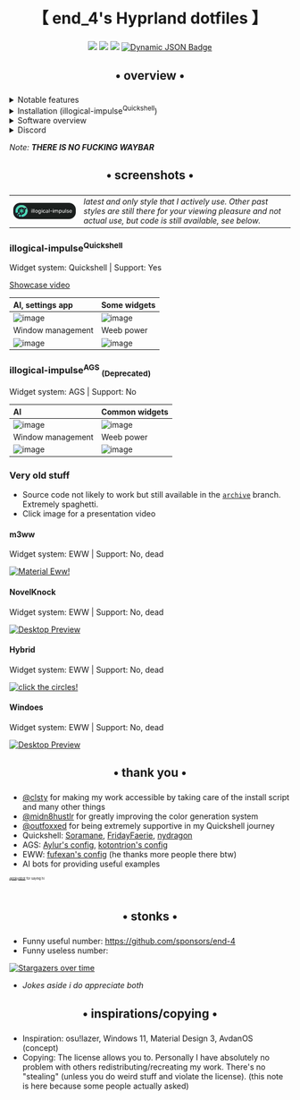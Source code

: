 <div align="center">
    <h1>【 end_4's Hyprland dotfiles 】</h1>
    <h3></h3>
</div>

<div align="center"> 

![](https://img.shields.io/github/last-commit/end-4/dots-hyprland?&style=for-the-badge&color=8ad7eb&logo=git&logoColor=D9E0EE&labelColor=1E202B)
![](https://img.shields.io/github/stars/end-4/dots-hyprland?style=for-the-badge&logo=andela&color=86dbd7&logoColor=D9E0EE&labelColor=1E202B)
![](https://img.shields.io/github/repo-size/end-4/dots-hyprland?color=86dbce&label=SIZE&logo=protondrive&style=for-the-badge&logoColor=D9E0EE&labelColor=1E202B)
<a href="https://discord.gg/GtdRBXgMwq"> <img alt="Dynamic JSON Badge" src="https://img.shields.io/badge/dynamic/json?url=https%3A%2F%2Fdiscordapp.com%2Fapi%2Finvites%2FGtdRBXgMwq%3Fwith_counts%3Dtrue&query=approximate_member_count&style=for-the-badge&logo=discord&logoColor=D9E0EE&label=discord&labelColor=%231E202B&color=86dbc0&link=https%3A%2F%2Fdiscord.gg%2FGtdRBXgMwq"> </a>

</div>

<div align="center">
    <h2>• overview •</h2>
    <h3></h3>
</div>

 <details> 
  <summary>Notable features</summary>
     
  - **Overview**: Shows open apps with live previews. Type to search/calculate/run
  - **AI**: Gemini API and Ollama models
  - **Autogenerated colors**: Accessible and beautiful Material colors based on wallpaper
  - **Transparent installation**: Every command is shown before it's run
</details>
<details> 
  <summary>Installation (illogical-impulse<sup>Quickshell</sup>)</summary>

   - See the [Wiki](https://end-4.github.io/dots-hyprland-wiki/en/ii-qs/01setup/)
   - **Default keybinds**: Should be somewhat familiar to Windows or GNOME users. 
     - `Super`+`/` = keybind list
     - `Super`+`Enter` = terminal
     - If for whatever reason the keybind list widget does not work, here's an image:
     <img width="1412" height="828" alt="image" src="https://github.com/user-attachments/assets/8f7bd216-9e03-47e3-8709-0008772a4133" />

   - **Common fixes**:
     - **Terminal colors not loading/invisible text**: If your terminal text appears invisible or colors aren't applying from wallpaper theming, this may be due to large wallpaper images failing color generation. Go to Settings → Advanced → Max image pixels and increase the limit for your wallpaper size. You can set to 0 for unlimited, but be careful with untrusted images as very large files could use excessive memory.

</details>

<details>
  <summary>Software overview</summary>


  | Software | Purpose |
  | ------------- | ------------- |
  | [Hyprland](https://github.com/hyprwm/hyprland) | The compositor (for noobs, you can just call it a window manager) |
  | [Quickshell](https://quickshell.outfoxxed.me/) | A QtQuick-based widget system, responsible for the status bar, sidebars, etc. |



  - For a more comprehensive list of dependencies, see [scriptdata/dependencies.conf](https://github.com/end-4/dots-hyprland/blob/main/scriptdata/dependencies.conf)
</details>

<details>
    <summary>Discord</summary>
        <a href="https://discord.gg/GtdRBXgMwq"> Server link </a> | I hope this provides a friendlier environment for support without needing me to personally accept every friend request/DM. For real issues, prefer GitHub

</details>

_Note: **THERE IS NO FUCKING WAYBAR**_


<div align="center">
    <h2>• screenshots •</h2>
    <h3></h3>
</div>

<table style="border-collapse: collapse;">
  <tr>
    <td width="25%">
      <img src=".github/assets/illogical-impulse.svg" alt="illogical-impulse logo" style="float:left; width:100%;">
    </td>
    <td width="75%">
      <i>latest and only style that I actively use. Other past styles are still there for your viewing pleasure and not actual use, but code is still available, see below.</i>
    </td>
  </tr>
</table>


### illogical-impulse<sup>Quickshell</sup>

Widget system: Quickshell | Support: Yes

[Showcase video](https://www.youtube.com/watch?v=RPwovTInagE)

| AI, settings app | Some widgets |
|:---|:---------------|
| ![image](https://github.com/user-attachments/assets/4d45e860-ae60-418a-a564-309b4939f5c4) | ![image](https://github.com/user-attachments/assets/4fcd63d9-0943-4b21-8737-4bed97b71961) |
| Window management | Weeb power |
| ![image](https://github.com/user-attachments/assets/86cc511b-0d33-4c78-bcc0-3037d02a17da) | ![image](https://github.com/user-attachments/assets/292259fc-57d3-4663-a583-2ce2faad13fb) |

### illogical-impulse<sup>AGS</sup> <sub>(Deprecated)</sub>

Widget system: AGS | Support: No

| AI | Common widgets |
|:---|:---------------|
| ![image](https://github.com/user-attachments/assets/9d7af13f-89ef-470d-ba78-d2288b79cf60) | ![image](https://github.com/end-4/dots-hyprland/assets/97237370/406b72b6-fa38-4f0d-a6c4-4d7d5d5ddcb7) |
| Window management | Weeb power |
| ![image](https://github.com/user-attachments/assets/02983b9b-79ba-4c25-8717-90bef2357ae5) | ![image](https://github.com/user-attachments/assets/bbb332ec-962a-4e88-a95b-486d0bd8ce76) |

### Very old stuff

- Source code not likely to work but still available in the [`archive`](https://github.com/end-4/dots-hyprland/tree/archive) branch. Extremely spaghetti.
- Click image for a presentation video

#### m3ww

   Widget system: EWW | Support: No, dead

   <a href="https://streamable.com/85ch8x">
    <img src="https://github.com/end-4/dots-hyprland/assets/97237370/09533e64-b6d7-47eb-a840-ee90c6776adf" alt="Material Eww!">
   </a>

#### NovelKnock

   Widget system: EWW | Support: No, dead

   <a href="https://streamable.com/7vo61k">
    <img src="https://github.com/end-4/dots-hyprland/assets/97237370/42903d03-bf6f-49d4-be7f-dd77e6cb389d" alt="Desktop Preview">
   </a>

#### Hybrid

   Widget system: EWW | Support: No, dead
   
   <a href="https://streamable.com/4oogot">
    <img src="https://github.com/end-4/dots-hyprland/assets/97237370/190deb1e-f6f5-46ce-8cf0-9b39944c079d" alt="click the circles!">
   </a>

#### Windoes

   Widget system: EWW | Support: No, dead
   
   <a href="https://streamable.com/5qx614">
    <img src="https://github.com/end-4/dots-hyprland/assets/97237370/b15317b1-f295-49f5-b90c-fb6328b8d886" alt="Desktop Preview">
   </a>

<div align="center">
    <h2>• thank you •</h2>
    <h3></h3>
</div>

 - [@clsty](https://github.com/clsty) for making my work accessible by taking care of the install script and many other things
 - [@midn8hustlr](https://github.com/midn8hustlr) for greatly improving the color generation system
 - [@outfoxxed](https://github.com/outfoxxed/) for being extremely supportive in my Quickshell journey
 - Quickshell: [Soramane](https://github.com/caelestia-dots/shell/), [FridayFaerie](https://github.com/FridayFaerie/quickshell), [nydragon](https://github.com/nydragon/nysh)
 - AGS: [Aylur's config](https://github.com/Aylur/dotfiles/tree/ags-pre-ts), [kotontrion's config](https://github.com/kotontrion/dotfiles)
 - EWW: [fufexan's config](https://github.com/fufexan/dotfiles) (he thanks more people there btw)
 - AI bots for providing useful examples

 <sup><sup><sup><sup><sup>[@tokyobot](https://github.com/tokyob0t) for saying hi</sup></sup></sup></sup></sup>

<div align="center">
    <h2>• stonks •</h2>
    <h3></h3>
</div>

- Funny useful number: https://github.com/sponsors/end-4
- Funny useless number:

[![Stargazers over time](https://starchart.cc/end-4/dots-hyprland.svg?variant=adaptive)](https://starchart.cc/end-4/dots-hyprland)

- *Jokes aside i do appreciate both*


<div align="center">
    <h2>• inspirations/copying •</h2>
    <h3></h3>
</div>

 - Inspiration: osu!lazer, Windows 11, Material Design 3, AvdanOS (concept)
 - Copying: The license allows you to. Personally I have absolutely no problem with others redistributing/recreating my work. There's no "stealing" (unless you do weird stuff and violate the license). (this note is here because some people actually asked)

